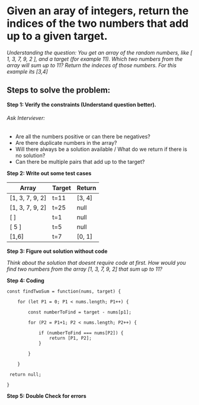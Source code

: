 # Given an aray of integers, return the indices of the two numbers that add up to a given target.

*Understanding the question: You get an array of the random numbers, like [ 1, 3, 7, 9, 2 ], and a target (for example 11). Which two numbers from the array will sum up to 11? Return the indeces of those numbers. For this example its [3,4]*

## Steps to solve the problem:

**Step 1: Verify the constraints (Understand question better).**

###### Ask Interviever:
* Are all the numbers positive or can there be negatives?
* Are there duplicate numbers in the array?
* Will there always be a solution available / What do we return if there is no solution?
* Can there be multiple pairs that add up to the target?

**Step 2: Write out some test cases**

Array | Target | Return
------|---------|--------------
[1, 3, 7, 9, 2] | t=11 | [3, 4]
[1, 3, 7, 9, 2] | t=25 | null
[ ] | t=1 | null
[ 5 ] | t=5 | null
[1,6] | t=7 | [0, 1]

**Step 3: Figure out solution without code**

*Think about the solution that doesnt require code at first. How would you find two numbers from the array [1, 3, 7, 9, 2] that sum up to 11?*

**Step 4: Coding**

    const findTwoSum = function(nums, target) {
    
        for (let P1 = 0; P1 < nums.length; P1++) {

            const numberToFind = target - nums[p1];

            for (P2 = P1+1; P2 < nums.length; P2++) {
            
                if (numberToFind === nums[P2]) {
                    return [P1, P2];
                }

            }

        }
        
     return null;
    
    }
    
**Step 5: Double Check for errors**
